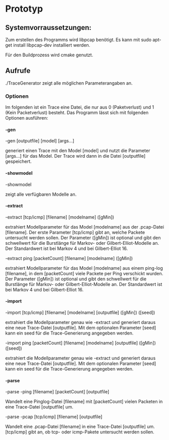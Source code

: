 # Prototyp
## Systemvorraussetzungen:
Zum erstellen des Programms wird libpcap benötigt.
Es kann mit sudo apt-get install libpcap-dev installiert werden.

Für den Buildprozess wird cmake genutzt.

## Aufrufe 
./TraceGenerator 
zeigt alle möglichen Parameterangaben an.

### Optionen
Im folgenden ist ein Trace eine Datei, die nur aus 0 (Paketverlust) und 1 (Kein Packetverlust) besteht.
Das Programm lässt sich mit folgenden Optionen ausführen:
#### -gen
-gen [outputfile] [model] [args...]

generiert einen Trace mit den Model [model] und nutzt die Parameter [args...] für das Model. Der Trace wird dann in die Datei [outputfile] gespeichert.
#### -showmodel
-showmodel 

zeigt alle verfügbaren Modelle an.
#### -extract
-extract [tcp/icmp] [filename] [modelname] ([gMin])

extrahiert Modellparameter für das Model [modelname] aus der .pcap-Datei [filename]. Der erste Parameter [tcp/icmp] gibt an, welche Packete untersucht werden sollen. Der Parameter ([gMin]) ist optional und gibt den schwellwert für die Burstlänge für Markov- oder Gilbert-Elliot-Modelle an. Der Standardwert ist bei Markov 4 und bei Gilbert-Elliot 16.

-extract ping [packetCount] [filename] [modelname] ([gMin])

extrahiert Modellparameter für das Model [modelname] aus einem ping-log [filename], in dem [packetCount] viele Packete per Ping verschickt wurden. Der Parameter ([gMin]) ist optional und gibt den schwellwert für die Burstlänge für Markov- oder Gilbert-Elliot-Modelle an. Der Standardwert ist bei Markov 4 und bei Gilbert-Elliot 16.
#### -import
-import [tcp/icmp] [filename] [modelname] [outputfile] ([gMin]) ([seed])

extrahiert die Modellparameter genau wie -extract und generiert daraus eine neue Trace-Datei [outputfile]. Mit dem optionalen Parameter [seed] kann ein seed für die Trace-Generierung angegeben werden. 

-import ping [packetCount] [filename] [modelname] [outputfile] ([gMin]) ([seed])

extrahiert die Modellparameter genau wie -extract und generiert daraus eine neue Trace-Datei [outputfile]. Mit dem optionalen Parameter [seed] kann ein seed für die Trace-Generierung angegeben werden. 
#### -parse
-parse -ping [filename] [packetCount] [outputfile]

Wandelt eine Pinglog-Datei [filename] mit [packetCount] vielen Packeten in eine Trace-Datei [outputfile] um.

-parse -pcap [tcp/icmp] [filename] [outputfile]

Wandelt eine .pcap-Datei [filename] in eine Trace-Datei [outputfile] um. [tcp/icmp] gibt an, ob tcp- oder icmp-Pakete untersucht werden sollen.
